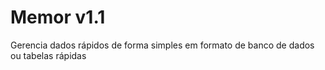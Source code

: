 # Memor v1.1

Gerencia dados rápidos de forma simples em formato de banco de dados ou tabelas rápidas
